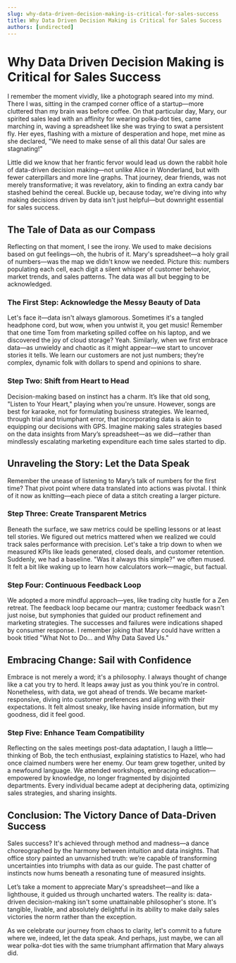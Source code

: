 ```yaml
---
slug: why-data-driven-decision-making-is-critical-for-sales-success
title: Why Data Driven Decision Making is Critical for Sales Success
authors: [undirected]
---
```



# Why Data Driven Decision Making is Critical for Sales Success

I remember the moment vividly, like a photograph seared into my mind. There I was, sitting in the cramped corner office of a startup—more cluttered than my brain was before coffee. On that particular day, Mary, our spirited sales lead with an affinity for wearing polka-dot ties, came marching in, waving a spreadsheet like she was trying to swat a persistent fly. Her eyes, flashing with a mixture of desperation and hope, met mine as she declared, "We need to make sense of all this data! Our sales are stagnating!" 

Little did we know that her frantic fervor would lead us down the rabbit hole of data-driven decision making—not unlike Alice in Wonderland, but with fewer caterpillars and more line graphs. That journey, dear friends, was not merely transformative; it was revelatory, akin to finding an extra candy bar stashed behind the cereal. Buckle up, because today, we're diving into why making decisions driven by data isn't just helpful—but downright essential for sales success.

## **The Tale of Data as our Compass**

Reflecting on that moment, I see the irony. We used to make decisions based on gut feelings—oh, the hubris of it. Mary's spreadsheet—a holy grail of numbers—was the map we didn't know we needed. Picture this: numbers populating each cell, each digit a silent whisper of customer behavior, market trends, and sales patterns. The data was all but begging to be acknowledged.

### **The First Step: Acknowledge the Messy Beauty of Data**

Let's face it—data isn't always glamorous. Sometimes it's a tangled headphone cord, but wow, when you untwist it, you get music! Remember that one time Tom from marketing spilled coffee on his laptop, and we discovered the joy of cloud storage? Yeah. Similarly, when we first embrace data—as unwieldy and chaotic as it might appear—we start to uncover stories it tells. We learn our customers are not just numbers; they’re complex, dynamic folk with dollars to spend and opinions to share.

### **Step Two: Shift from Heart to Head**

Decision-making based on instinct has a charm. It’s like that old song, "Listen to Your Heart," playing when you're unsure. However, songs are best for karaoke, not for formulating business strategies. We learned, through trial and triumphant error, that incorporating data is akin to equipping our decisions with GPS. Imagine making sales strategies based on the data insights from Mary’s spreadsheet—as we did—rather than mindlessly escalating marketing expenditure each time sales started to dip.

## **Unraveling the Story: Let the Data Speak**

Remember the unease of listening to Mary’s talk of numbers for the first time? That pivot point where data translated into actions was pivotal. I think of it now as knitting—each piece of data a stitch creating a larger picture.

### **Step Three: Create Transparent Metrics**

Beneath the surface, we saw metrics could be spelling lessons or at least tell stories. We figured out metrics mattered when we realized we could track sales performance with precision. Let's take a trip down to when we measured KPIs like leads generated, closed deals, and customer retention. Suddenly, we had a baseline. "Was it always this simple?" we often mused. It felt a bit like waking up to learn how calculators work—magic, but factual.

### **Step Four: Continuous Feedback Loop**

We adopted a more mindful approach—yes, like trading city hustle for a Zen retreat. The feedback loop became our mantra; customer feedback wasn't just noise, but symphonies that guided our product refinement and marketing strategies. The successes and failures were indications shaped by consumer response. I remember joking that Mary could have written a book titled "What Not to Do… and Why Data Saved Us."

## **Embracing Change: Sail with Confidence**

Embrace is not merely a word; it's a philosophy. I always thought of change like a cat you try to herd. It leaps away just as you think you're in control. Nonetheless, with data, we got ahead of trends. We became market-responsive, diving into customer preferences and aligning with their expectations. It felt almost sneaky, like having inside information, but my goodness, did it feel good.

### **Step Five: Enhance Team Compatibility**

Reflecting on the sales meetings post-data adaptation, I laugh a little—thinking of Bob, the tech enthusiast, explaining statistics to Hazel, who had once claimed numbers were her enemy. Our team grew together, united by a newfound language. We attended workshops, embracing education—empowered by knowledge, no longer fragmented by disjointed departments. Every individual became adept at deciphering data, optimizing sales strategies, and sharing insights.

## **Conclusion: The Victory Dance of Data-Driven Success**

Sales success? It's achieved through method and madness—a dance choreographed by the harmony between intuition and data insights. That office story painted an unvarnished truth: we’re capable of transforming uncertainties into triumphs with data as our guide. The past chatter of instincts now hums beneath a resonating tune of measured insights.

Let’s take a moment to appreciate Mary's spreadsheet—and like a lighthouse, it guided us through uncharted waters. The reality is: data-driven decision-making isn't some unattainable philosopher's stone. It's tangible, livable, and absolutely delightful in its ability to make daily sales victories the norm rather than the exception.

As we celebrate our journey from chaos to clarity, let's commit to a future where we, indeed, let the data speak. And perhaps, just maybe, we can all wear polka-dot ties with the same triumphant affirmation that Mary always did.